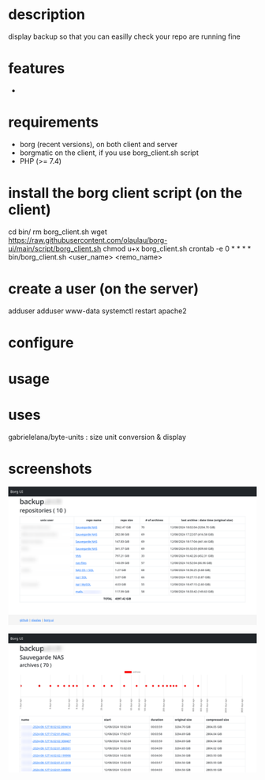 # description
display backup so that you can easilly check  your repo are running fine


# features
- 


# requirements
- borg (recent versions), on both client and server
- borgmatic on the client, if you use borg_client.sh script
- PHP (>= 7.4)


# install the borg client script (on the client)
cd bin/
rm borg_client.sh
wget https://raw.githubusercontent.com/olaulau/borg-ui/main/script/borg_client.sh
chmod u+x borg_client.sh
crontab -e
	0	*	*	*	*	bin/borg_client.sh <server> <user_name> <remo_name>


# create a user (on the server)
adduser <user>
adduser www-data <user>
systemctl restart apache2


# configure


# usage


# uses
gabrielelana/byte-units : size unit conversion & display


# screenshots
![repositories](doc/repositories.png)

![archives](doc/archives.png)
